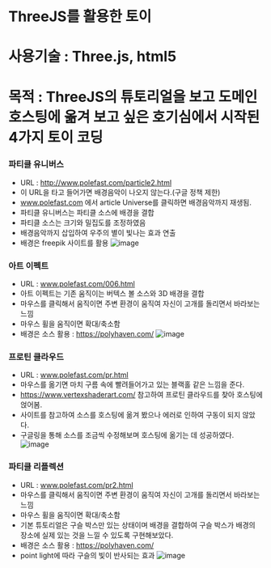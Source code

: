 # ThreeJS를 활용한 토이
# 사용기술 : Three.js, html5
# 목적 : ThreeJS의 튜토리얼을 보고 도메인 호스팅에 옮겨 보고 싶은 호기심에서 시작된 4가지 토이 코딩

### 파티클 유니버스
  * URL : http://www.polefast.com/particle2.html
  * 이 URL을 타고 들어가면 배경음악이 나오지 않는다.(구글 정책 제한)
  * www.polefast.com 에서 article Universe를 클릭하면 배경음악까지 재생됨.
  * 파티클 유니버스는 파티클 소스에 배경을 결합
  * 파티클 소스는 크기와 밀집도를 조정하였음
  * 배경음악까지 삽입하여 우주의 별이 빛나는 효과 연출
  * 배경은 freepik 사이트를 활용
  ![image](https://user-images.githubusercontent.com/89292360/208823970-db881110-f8a2-461c-96af-4874e6e2f6f2.png)

### 아트 이펙트
  * URL : www.polefast.com/006.html
  * 아트 이펙트는 기존 움직이는 버텍스 볼 소스와 3D 배경을 결합
  * 마우스를 클릭해서 움직이면 주변 환경이 움직여 자신이 고개를 돌리면서 바라보는 느낌
  * 마우스 휠을 움직이면 확대/축소함
  * 배경은 소스 활용 : https://polyhaven.com/ 
![image](https://user-images.githubusercontent.com/89292360/208447552-fc818676-f9b6-42aa-ba4e-edbe1c029913.png)

### 프로틴 클라우드
  * URL : www.polefast.com/pr.html
  * 마우스를 옮기면 마치 구름 속에 빨려들어가고 있는 블랙홀 같은 느낌을 준다.
  * https://www.vertexshaderart.com/ 참고하여 프로틴 클라우드를 찾아 호스팅에 얹어봄.
  * 사이트를 참고하여 소스를 호스팅에 옮겨 봤으나 에러로 인하여 구동이 되지 않았다.
  * 구글링을 통해 소스를 조금씩 수정해보며 호스팅에 옮기는 데 성공하였다.
  ![image](https://user-images.githubusercontent.com/89292360/208446715-a3602d24-4e91-4373-a671-e983f34b17de.png)

### 파티클 리플렉션
  * URL : www.polefast.com/pr2.html
  * 마우스를 클릭해서 움직이면 주변 환경이 움직여 자신이 고개를 돌리면서 바라보는 느낌
  * 마우스 휠을 움직이면 확대/축소함
  * 기본 튜토리얼은 구슬 박스만 있는 상태이며 배경을 결합하여 구슬 박스가 배경의 장소에 실제 있는 것을 느낄 수 있도록 구현해보았다.
  * 배경은 소스 활용 : https://polyhaven.com/ 
  * point light에 따라 구슬의 빛이 반사되는 효과
  ![image](https://user-images.githubusercontent.com/89292360/208448047-889ef9be-91a8-48a3-8147-0e77a1c5b877.png)
